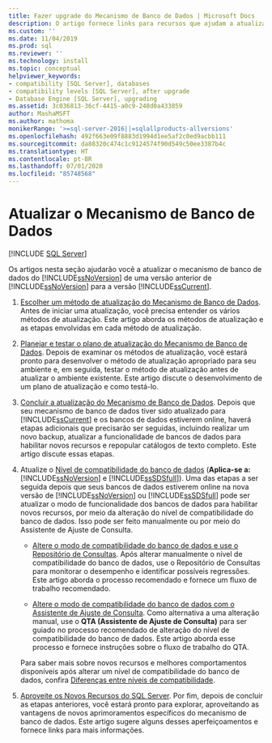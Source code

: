 ```yaml
---
title: Fazer upgrade do Mecanismo de Banco de Dados | Microsoft Docs
description: O artigo fornece links para recursos que ajudam a atualizar o Mecanismo de Banco de Dados do SQL Server de uma versão anterior do SQL Server para o SQL Server 2019.
ms.custom: ''
ms.date: 11/04/2019
ms.prod: sql
ms.reviewer: ''
ms.technology: install
ms.topic: conceptual
helpviewer_keywords:
- compatibility [SQL Server], databases
- compatibility levels [SQL Server], after upgrade
- Database Engine [SQL Server], upgrading
ms.assetid: 3c036813-36cf-4415-a0c9-248d0a433859
author: MashaMSFT
ms.author: mathoma
monikerRange: '>=sql-server-2016||=sqlallproducts-allversions'
ms.openlocfilehash: 492f663e09f8883d1994d1ee5af2c0ed9acbb111
ms.sourcegitcommit: da88320c474c1c9124574f90d549c50ee3387b4c
ms.translationtype: HT
ms.contentlocale: pt-BR
ms.lasthandoff: 07/01/2020
ms.locfileid: "85748568"
---
```

# <a name="upgrade-database-engine"></a>Atualizar o Mecanismo de Banco de Dados

 [!INCLUDE [SQL Server](../../includes/applies-to-version/sqlserver.md)]
  
  Os artigos nesta seção ajudarão você a atualizar o mecanismo de banco de dados do [!INCLUDE[ssNoVersion](../../includes/ssnoversion-md.md)] de uma versão anterior de [!INCLUDE[ssNoVersion](../../includes/ssnoversion-md.md)] para a versão [!INCLUDE[ssCurrent](../../includes/sscurrent-md.md)].  
  
1.  [Escolher um método de atualização do Mecanismo de Banco de Dados](../../database-engine/install-windows/choose-a-database-engine-upgrade-method.md). Antes de iniciar uma atualização, você precisa entender os vários métodos de atualização. Este artigo aborda os métodos de atualização e as etapas envolvidas em cada método de atualização.  
  
2.  [Planejar e testar o plano de atualização do Mecanismo de Banco de Dados](../../database-engine/install-windows/plan-and-test-the-database-engine-upgrade-plan.md). Depois de examinar os métodos de atualização, você estará pronto para desenvolver o método de atualização apropriado para seu ambiente e, em seguida, testar o método de atualização antes de atualizar o ambiente existente. Este artigo discute o desenvolvimento de um plano de atualização e como testá-lo.  
  
3.  [Concluir a atualização do Mecanismo de Banco de Dados](../../database-engine/install-windows/complete-the-database-engine-upgrade.md). Depois que seu mecanismo de banco de dados tiver sido atualizado para [!INCLUDE[ssCurrent](../../includes/sscurrent-md.md)] e os bancos de dados estiverem online, haverá etapas adicionais que precisarão ser seguidas, incluindo realizar um novo backup, atualizar a funcionalidade de bancos de dados para habilitar novos recursos e repopular catálogos de texto completo. Este artigo discute essas etapas.  
  
4.  Atualize o [Nível de compatibilidade do banco de dados](../../t-sql/statements/alter-database-transact-sql-compatibility-level.md#compatibility-levels-and-database-engine-upgrades) (**Aplica-se a:** [!INCLUDE[ssNoVersion](../../includes/ssnoversion-md.md)] e [!INCLUDE[ssSDSfull](../../includes/sssdsfull-md.md)]). Uma das etapas a ser seguida depois que seus bancos de dados estiverem online na nova versão de [!INCLUDE[ssNoVersion](../../includes/ssnoversion-md.md)] ou [!INCLUDE[ssSDSfull](../../includes/sssdsfull-md.md)] pode ser atualizar o modo de funcionalidade dos bancos de dados para habilitar novos recursos, por meio da alteração do nível de compatibilidade do banco de dados. Isso pode ser feito manualmente ou por meio do Assistente de Ajuste de Consulta. 

    - [Altere o modo de compatibilidade do banco de dados e use o Repositório de Consultas](../../database-engine/install-windows/change-the-database-compatibility-mode-and-use-the-query-store.md). Após alterar manualmente o nível de compatibilidade do banco de dados, use o Repositório de Consultas para monitorar o desempenho e identificar possíveis regressões. Este artigo aborda o processo recomendado e fornece um fluxo de trabalho recomendado.  

    - [Altere o modo de compatibilidade do banco de dados com o Assistente de Ajuste de Consulta](../../relational-databases/performance/upgrade-dbcompat-using-qta.md). Como alternativa a uma alteração manual, use o **QTA (Assistente de Ajuste de Consulta)** para ser guiado no processo recomendado de alteração do nível de compatibilidade do banco de dados. Este artigo aborda esse processo e fornece instruções sobre o fluxo de trabalho do QTA.  

    Para saber mais sobre novos recursos e melhores comportamentos disponíveis após alterar um nível de compatibilidade do banco de dados, confira [Diferenças entre níveis de compatibilidade](../../t-sql/statements/alter-database-transact-sql-compatibility-level.md#compatibility-levels-and-stored-procedures).

5.  [Aproveite os Novos Recursos do SQL Server](https://www.microsoft.com/sql-server/sql-server-2019). Por fim, depois de concluir as etapas anteriores, você estará pronto para explorar, aproveitando as vantagens de novos aprimoramentos específicos do mecanismo de banco de dados. Este artigo sugere alguns desses aperfeiçoamentos e fornece links para mais informações.  
  
  

